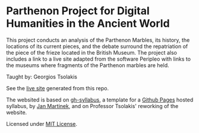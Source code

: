 # Parthenon Project for Digital Humanities in the Ancient World 

This project conducts an analysis of the Parthenon Marbles, its history, the locations of its current pieces, and the debate surround the repatriation of the piece of the frieze located in the British Museum. The project also includes a link to a live site adapted from the software Peripleo with links to the museums where fragments of the Parthenon marbles are held.

Taught by: Georgios Tsolakis

See the [live site](https://ucshama.github.io/parthenon_project/) generated from this repo.

The websited is based on [gh-syllabus](https://github.com/jan-martinek/gh-syllabus), a template for a [Github Pages](https://pages.github.com) hosted syllabus, by [Jan Martinek](https://github.com/jan-martinek/gh-syllabus/tree/gh-pages), and on Professor Tsolakis' reworking of the website.

Licensed under [MIT License](./LICENSE).
